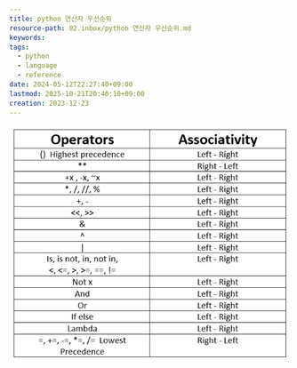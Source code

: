 ```yaml
---
title: python 연산자 우선순위
resource-path: 02.inbox/python 연산자 우선순위.md
keywords:
tags:
  - python
  - language
  - reference
date: 2024-05-12T22:27:40+09:00
lastmod: 2025-10-21T20:46:10+09:00
creation: 2023-12-23
---
```

![python 연산자 우선순위-2023122311595](../08.media/20231223115955.png)
